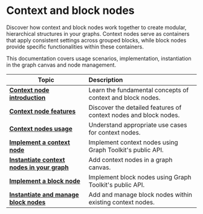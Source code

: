 # Context and block nodes

Discover how context and block nodes work together to create modular, hierarchical structures in your graphs.
Context nodes serve as containers that apply consistent settings across grouped blocks, while block nodes provide specific functionalities within these containers.

This documentation covers usage scenarios, implementation, instantiation in the graph canvas and node management.

| **Topic**                                                                               | **Description**                                                     |
|-----------------------------------------------------------------------------------------|:--------------------------------------------------------------------|
| **[Context node introduction](context-node-introduction.md)**                           | Learn the fundamental concepts of context and block nodes.          |
| **[Context node features](context-node-features.md)**                                 | Discover the detailed features of context nodes and block nodes.              |
| **[Context nodes usage](context-node-usage.md)**                                        | Understand appropriate use cases for context nodes.                 |
| **[Implement a context node](context-node-implement-context-node.md)** | Implement context nodes using Graph Toolkit's public API.                  |
| **[Instantiate context nodes in your graph](context-node-instantiate-context-node.md)**        | Add context nodes in a graph canvas.     |
| **[Implement a block node](context-node-implement-block-node.md)**     | Implement block nodes using Graph Toolkit's public API.                             |
| **[Instantiate and manage block nodes](context-node-instantiate-manage-block-node.md)**                          | Add and manage block nodes within existing context nodes.           |
